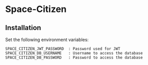 # Space-Citizen

## Installation

  Set the following environment variables:
  
    SPACE_CITIZEN_JWT_PASSWORD  : Password used for JWT
    SPACE_CITIZEN_DB_USERNAME   : Username to access the database
    SPACE_CITIZEN_DB_PASSWORD   : Password to access the database
